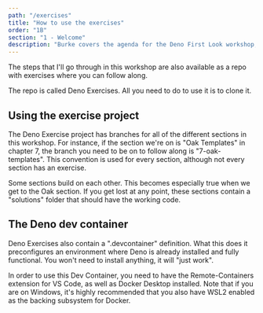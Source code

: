 ```yaml
---
path: "/exercises"
title: "How to use the exercises"
order: "1B"
section: "1 - Welcome"
description: "Burke covers the agenda for the Deno First Look workshop, talks about himself a little bit more than you would probably like, explains how to submit issues with this course and then pontificates on whether or not Deno is something that has a future and if we should be investing valuable time into learning it."
---
```


The steps that I'll go through in this workshop are also available as a repo with exercises where you can follow along.

The repo is called Deno Exercises. All you need to do to use it is to clone it.

## Using the exercise project

The Deno Exercise project has branches for all of the different sections in this workshop. For instance, if the section we're on is "Oak Templates" in chapter 7, the branch you need to be on to follow along is "7-oak-templates". This convention is used for every section, although not every section has an exercise.

Some sections build on each other. This becomes especially true when we get to the Oak section. If you get lost at any point, these sections contain a "solutions" folder that should have the working code.

## The Deno dev container

Deno Exercises also contain a ".devcontainer" definition. What this does it preconfigures an environment where Deno is already installed and fully functional. You won't need to install anything, it will "just work".

In order to use this Dev Container, you need to have the Remote-Containers extension for VS Code, as well as Docker Desktop installed. Note that if you are on Windows, it's highly recommended that you also have WSL2 enabled as the backing subsystem for Docker.
